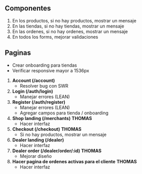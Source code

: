 ## Componentes

1. En los productos, si no hay productos, mostrar un mensaje
2. En las tiendas, si no hay tiendas, mostrar un mensaje
3. En las ordenes, si no hay ordenes, mostrar un mensaje
4. En todos los forms, mejorar validaciones

## Paginas

- Crear onboarding para tiendas
- Verificar responsive mayor a 1536px

1. **Account (/account)**
   - Resolver bug con SWR
2. **Login (/auth/login)**
   - Manejar errores (LEAN)
3. **Register (/auth/register)**
   - Manejar errores (LEAN)
   - Agregar campos para tienda / onboarding
4. **Shop landing (/merchants)** **THOMAS**
   - Hacer interfaz
5. **Checkout (/checkout)** **THOMAS**
   - Si no hay productos, mostrar un mensaje
6. **Dealer landing (/dealer)**
   - Hacer interfaz
7. **Dealer order (/dealer/order/:id)** **THOMAS**
   - Mejorar diseño
8. **Hacer pagina de ordenes activas para el cliente** **THOMAS**
   - Hacer interfaz
